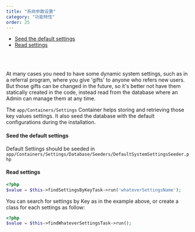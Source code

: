 ```yaml
---
title: "系统参数设置"
category: "功能特性"
order: 25
---
```


- [Seed the default settings](#seed-the-default-settings)
- [Read settings](#read-settings)

<br>
<br>

At many cases you need to have some dynamic system settings, such as in a referral program, where you give 'gifts' to anyone who refers new users. But those gifts can be changed in the future, so it's better not have them statically created in the code, instead read from the database where an  Admin can manage them at any time.

The `app/Containers/Settings` Container helps storing and retrieving those key values settings. It also seed the database with the default configurations during the installation.

<a name="seed-the-default-settings"></a>

#### Seed the default settings

Default Settings should be seeded in `app/Containers/Settings/Database/Seeders/DefaultSystemSettingsSeeder.php`

<a name="read-settings"></a>

#### Read settings

```php
<?php
$value = $this->findSettingsByKeyTask->run('whateverSettingsName');
```

You can search for settings by Key as in the example above, or create a class for each settings as follow:

```php
<?php
$value = $this->findWhateverSettingsTask->run();
```
